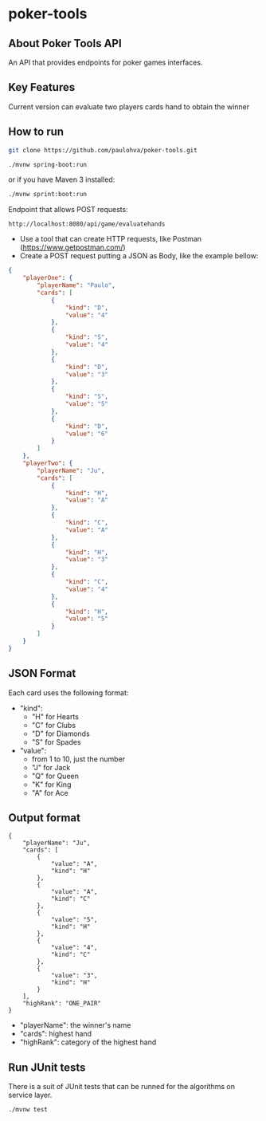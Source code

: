 # poker-tools

## About Poker Tools API

An API that provides endpoints for poker games interfaces.

## Key Features

Current version can evaluate two players cards hand to obtain the winner

## How to run

```sh
git clone https://github.com/paulohva/poker-tools.git
```
```sh
./mvnw spring-boot:run
```
or if you have Maven 3 installed:
```sh
./mvnw sprint:boot:run
```
Endpoint that allows POST requests:
```http
http://localhost:8080/api/game/evaluatehands
```
* Use a tool that can create HTTP requests, like Postman (https://www.getpostman.com/)
* Create a POST request putting a JSON as Body, like the example bellow:
```json
{
    "playerOne": {
        "playerName": "Paulo",
        "cards": [
            {
                "kind": "D",
                "value": "4"
            },
            {
                "kind": "S",
                "value": "4"
            },
            {
                "kind": "D",
                "value": "3"
            },
            {
                "kind": "S",
                "value": "5"
            },
            {
                "kind": "D",
                "value": "6"
            }
        ]
    },
    "playerTwo": {
        "playerName": "Ju",
        "cards": [
            {
                "kind": "H",
                "value": "A"
            },
            {
                "kind": "C",
                "value": "A"
            },
            {
                "kind": "H",
                "value": "3"
            },
            {
                "kind": "C",
                "value": "4"
            },
            {
                "kind": "H",
                "value": "5"
            }
        ]
    }
}
```
## JSON Format

Each card uses the following format:
* "kind":
  * "H" for Hearts
  * "C" for Clubs
  * "D" for Diamonds
  * "S" for Spades
* "value":
  * from 1 to 10, just the number
  * "J" for Jack
  * "Q" for Queen
  * "K" for King
  * "A" for Ace

## Output format

```
{
    "playerName": "Ju",
    "cards": [
        {
            "value": "A",
            "kind": "H"
        },
        {
            "value": "A",
            "kind": "C"
        },
        {
            "value": "5",
            "kind": "H"
        },
        {
            "value": "4",
            "kind": "C"
        },
        {
            "value": "3",
            "kind": "H"
        }
    ],
    "highRank": "ONE_PAIR"
}
```
* "playerName": the winner's name
* "cards": highest hand
* "highRank": category of the highest hand

## Run JUnit tests

There is a suit of JUnit tests that can be runned for the algorithms on service layer.
```sh
./mvnw test
```
